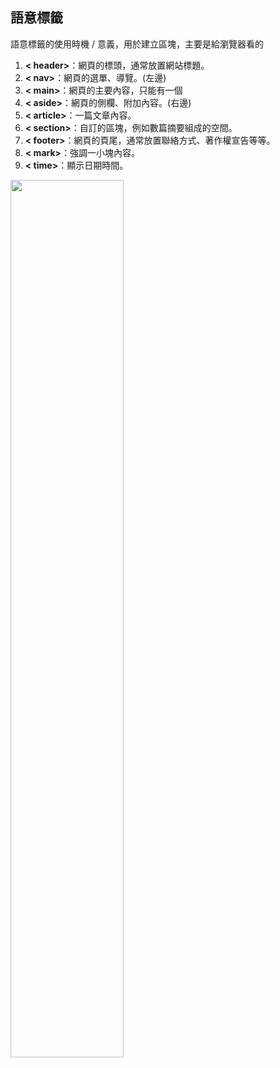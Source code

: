 ## 語意標籤
語意標籤的使用時機 / 意義，用於建立區塊，主要是給瀏覽器看的
1. **< header>**：網頁的標頭，通常放置網站標題。
2. **< nav>**：網頁的選單、導覽。(左邊)
3. **< main>**：網頁的主要內容，只能有一個
4. **< aside>**：網頁的側欄、附加內容。(右邊)
5. **< article>**：一篇文章內容。
6. **< section>**：自訂的區塊，例如數篇摘要組成的空間。
7. **< footer>**：網頁的頁尾，通常放置聯絡方式、著作權宣告等等。
8. **< mark>**：強調一小塊內容。
9. **< time>**：顯示日期時間。

<img src="https://res.cloudinary.com/practicaldev/image/fetch/s--ev2ZJ7Dz--/c_limit%2Cf_auto%2Cfl_progressive%2Cq_auto%2Cw_880/https://uselessdivs.com/img/a-short-guide-to-help-you-pick-the-correct-html-tag/layout.svg" width=60% height=60%>

